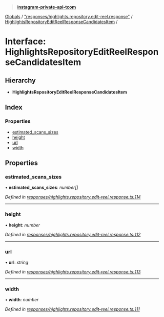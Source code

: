 > **[instagram-private-api-tcom](../README.md)**

[Globals](../README.md) / ["responses/highlights.repository.edit-reel.response"](../modules/_responses_highlights_repository_edit_reel_response_.md) / [HighlightsRepositoryEditReelResponseCandidatesItem](_responses_highlights_repository_edit_reel_response_.highlightsrepositoryeditreelresponsecandidatesitem.md) /

# Interface: HighlightsRepositoryEditReelResponseCandidatesItem

## Hierarchy

* **HighlightsRepositoryEditReelResponseCandidatesItem**

## Index

### Properties

* [estimated_scans_sizes](_responses_highlights_repository_edit_reel_response_.highlightsrepositoryeditreelresponsecandidatesitem.md#estimated_scans_sizes)
* [height](_responses_highlights_repository_edit_reel_response_.highlightsrepositoryeditreelresponsecandidatesitem.md#height)
* [url](_responses_highlights_repository_edit_reel_response_.highlightsrepositoryeditreelresponsecandidatesitem.md#url)
* [width](_responses_highlights_repository_edit_reel_response_.highlightsrepositoryeditreelresponsecandidatesitem.md#width)

## Properties

###  estimated_scans_sizes

• **estimated_scans_sizes**: *number[]*

*Defined in [responses/highlights.repository.edit-reel.response.ts:114](https://github.com/cuonglnhust/instagram-private-api-tcom/blob/3e16058/src/responses/highlights.repository.edit-reel.response.ts#L114)*

___

###  height

• **height**: *number*

*Defined in [responses/highlights.repository.edit-reel.response.ts:112](https://github.com/cuonglnhust/instagram-private-api-tcom/blob/3e16058/src/responses/highlights.repository.edit-reel.response.ts#L112)*

___

###  url

• **url**: *string*

*Defined in [responses/highlights.repository.edit-reel.response.ts:113](https://github.com/cuonglnhust/instagram-private-api-tcom/blob/3e16058/src/responses/highlights.repository.edit-reel.response.ts#L113)*

___

###  width

• **width**: *number*

*Defined in [responses/highlights.repository.edit-reel.response.ts:111](https://github.com/cuonglnhust/instagram-private-api-tcom/blob/3e16058/src/responses/highlights.repository.edit-reel.response.ts#L111)*